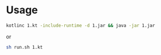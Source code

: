 # Usage

```sh
kotlinc 1.kt -include-runtime -d 1.jar && java -jar 1.jar
```
or
```sh
sh run.sh 1.kt
```